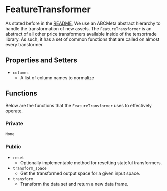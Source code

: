 # FeatureTransformer

As stated before in the [README](../README.md),  We use an ABCMeta abstract hierarchy to handle the transformation of new assets. The `FeatureTransformer` is an abstract of all other price transformers available inside of the tensortrade library. As such, it has a set of common functions that are called on almost every transformer.

## Properties and Setters

* `columns`
  * A list of column names to normalize


## Functions

Below are the functions that the `FeatureTransformer` uses to effectively operate. 

### Private

`None`

### Public

* `reset`
  * Optionally implementable method for resetting stateful transformers.
* `transform_space` 
  * Get the transformed output space for a given input space.
* `transform`
  * Transform the data set and return a new data frame.
